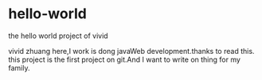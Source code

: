 # hello-world
the hello world project of vivid

vivid zhuang here,I work is dong javaWeb development.thanks to read this.
this project is the first project on git.And I want to write on thing for my family.
